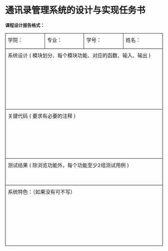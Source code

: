 # 通讯录管理系统的设计与实现任务书
 **课程设计报告格式：**

<table class="MsoTableGrid" border="1" cellspacing="0" cellpadding="0" style="border-collapse:collapse;border:none;mso-border-alt:solid black .5pt;
 mso-border-themecolor:text1;mso-yfti-tbllook:1184;mso-padding-alt:0cm 5.4pt 0cm 5.4pt"><tbody><tr style="mso-yfti-irow:0;mso-yfti-firstrow:yes"><td width="141" valign="top" style="width:106.5pt;border:solid black 1.0pt;
  mso-border-themecolor:text1;mso-border-alt:solid black .5pt;mso-border-themecolor:
  text1;padding:0cm 5.4pt 0cm 5.4pt"><p class="MsoNormal" style="margin-top:6.0pt;mso-para-margin-top:.5gd"><span style="font-size:12.0pt;font-family:宋体;mso-ascii-font-family:&quot;Times New Roman&quot;;
  mso-hansi-font-family:&quot;Times New Roman&quot;">学院：</span><span lang="EN-US" style="font-size:12.0pt"><o:p></o:p></span></p></td><td width="141" valign="top" style="width:106.5pt;border:solid black 1.0pt;
  mso-border-themecolor:text1;border-left:none;mso-border-left-alt:solid black .5pt;
  mso-border-left-themecolor:text1;mso-border-alt:solid black .5pt;mso-border-themecolor:
  text1;padding:0cm 5.4pt 0cm 5.4pt"><p class="MsoNormal" style="margin-top:6.0pt;mso-para-margin-top:.5gd"><span style="font-size:12.0pt;font-family:宋体;mso-ascii-font-family:&quot;Times New Roman&quot;;
  mso-hansi-font-family:&quot;Times New Roman&quot;">专业：</span><span lang="EN-US" style="font-size:12.0pt"><o:p></o:p></span></p></td><td width="141" valign="top" style="width:106.55pt;border:solid black 1.0pt;
  mso-border-themecolor:text1;border-left:none;mso-border-left-alt:solid black .5pt;
  mso-border-left-themecolor:text1;mso-border-alt:solid black .5pt;mso-border-themecolor:
  text1;padding:0cm 5.4pt 0cm 5.4pt"><p class="MsoNormal" style="margin-top:6.0pt;mso-para-margin-top:.5gd"><span style="font-size:12.0pt;font-family:宋体;mso-ascii-font-family:&quot;Times New Roman&quot;;
  mso-hansi-font-family:&quot;Times New Roman&quot;">学号：</span><span lang="EN-US" style="font-size:12.0pt"><o:p></o:p></span></p></td><td width="141" valign="top" style="width:106.55pt;border:solid black 1.0pt;
  mso-border-themecolor:text1;border-left:none;mso-border-left-alt:solid black .5pt;
  mso-border-left-themecolor:text1;mso-border-alt:solid black .5pt;mso-border-themecolor:
  text1;padding:0cm 5.4pt 0cm 5.4pt"><p class="MsoNormal" style="margin-top:6.0pt;mso-para-margin-top:.5gd"><span style="font-size:12.0pt;font-family:宋体;mso-ascii-font-family:&quot;Times New Roman&quot;;
  mso-hansi-font-family:&quot;Times New Roman&quot;">姓名：</span><span lang="EN-US" style="font-size:12.0pt"><o:p></o:p></span></p></td></tr><tr style="mso-yfti-irow:1"><td width="566" colspan="4" valign="top" style="width:426.1pt;border:solid black 1.0pt;
  mso-border-themecolor:text1;border-top:none;mso-border-top-alt:solid black .5pt;
  mso-border-top-themecolor:text1;mso-border-alt:solid black .5pt;mso-border-themecolor:
  text1;padding:0cm 5.4pt 0cm 5.4pt"><p class="MsoNormal" style="margin-top:6.0pt;mso-para-margin-top:.5gd"><span style="font-size:12.0pt;font-family:宋体;mso-ascii-font-family:&quot;Times New Roman&quot;;
  mso-hansi-font-family:&quot;Times New Roman&quot;">系统设计</span><span lang="EN-US" style="font-size:12.0pt"> ( </span><span style="font-size:12.0pt;font-family:
  宋体;mso-ascii-font-family:&quot;Times New Roman&quot;;mso-hansi-font-family:&quot;Times New Roman&quot;">模块划分、每个模块功能、对应的函数、输入、输出</span><span lang="EN-US" style="font-size:12.0pt"> )<o:p></o:p></span></p><p class="MsoNormal" style="margin-top:6.0pt;mso-para-margin-top:.5gd"><span lang="EN-US" style="font-size:12.0pt"><o:p>&nbsp;</o:p></span></p><p class="MsoNormal" style="margin-top:6.0pt;mso-para-margin-top:.5gd"><span lang="EN-US" style="font-size:12.0pt"><o:p>&nbsp;</o:p></span></p><p class="MsoNormal" style="margin-top:6.0pt;mso-para-margin-top:.5gd"><span lang="EN-US" style="font-size:12.0pt"><o:p>&nbsp;</o:p></span></p><p class="MsoNormal" style="margin-top:6.0pt;mso-para-margin-top:.5gd"><span lang="EN-US" style="font-size:12.0pt"><o:p>&nbsp;</o:p></span></p></td></tr><tr style="mso-yfti-irow:2"><td width="566" colspan="4" valign="top" style="width:426.1pt;border:solid black 1.0pt;
  mso-border-themecolor:text1;border-top:none;mso-border-top-alt:solid black .5pt;
  mso-border-top-themecolor:text1;mso-border-alt:solid black .5pt;mso-border-themecolor:
  text1;padding:0cm 5.4pt 0cm 5.4pt"><p class="MsoNormal" style="margin-top:6.0pt;mso-para-margin-top:.5gd"><span style="font-size:12.0pt;font-family:宋体;mso-ascii-font-family:&quot;Times New Roman&quot;;
  mso-hansi-font-family:&quot;Times New Roman&quot;">关键代码</span><span lang="EN-US" style="font-size:12.0pt"> ( </span><span style="font-size:12.0pt;font-family:
  宋体;mso-ascii-font-family:&quot;Times New Roman&quot;;mso-hansi-font-family:&quot;Times New Roman&quot;">要求有必要的注释</span><span lang="EN-US" style="font-size:12.0pt"> )<o:p></o:p></span></p><p class="MsoNormal" style="margin-top:6.0pt;mso-para-margin-top:.5gd"><span lang="EN-US" style="font-size:12.0pt"><o:p>&nbsp;</o:p></span></p><p class="MsoNormal" style="margin-top:6.0pt;mso-para-margin-top:.5gd"><span lang="EN-US" style="font-size:12.0pt"><o:p>&nbsp;</o:p></span></p><p class="MsoNormal" style="margin-top:6.0pt;mso-para-margin-top:.5gd"><span lang="EN-US" style="font-size:12.0pt"><o:p>&nbsp;</o:p></span></p></td></tr><tr style="mso-yfti-irow:3"><td width="566" colspan="4" valign="top" style="width:426.1pt;border:solid black 1.0pt;
  mso-border-themecolor:text1;border-top:none;mso-border-top-alt:solid black .5pt;
  mso-border-top-themecolor:text1;mso-border-alt:solid black .5pt;mso-border-themecolor:
  text1;padding:0cm 5.4pt 0cm 5.4pt"><p class="MsoNormal" style="margin-top:6.0pt;mso-para-margin-top:.5gd"><span style="font-size:12.0pt;font-family:宋体;mso-ascii-font-family:&quot;Times New Roman&quot;;
  mso-hansi-font-family:&quot;Times New Roman&quot;">测试结果</span><span lang="EN-US" style="font-size:12.0pt"> ( </span><span style="font-size:12.0pt;font-family:
  宋体;mso-ascii-font-family:&quot;Times New Roman&quot;;mso-hansi-font-family:&quot;Times New Roman&quot;">除浏览功能外，每个功能至少</span><span lang="EN-US" style="font-size:12.0pt">2</span><span style="font-size:12.0pt;
  font-family:宋体;mso-ascii-font-family:&quot;Times New Roman&quot;;mso-hansi-font-family:
  &quot;Times New Roman&quot;">组测试用例</span><span lang="EN-US" style="font-size:12.0pt"> )<o:p></o:p></span></p><p class="MsoNormal" style="margin-top:6.0pt;mso-para-margin-top:.5gd"><span lang="EN-US" style="font-size:12.0pt"><o:p>&nbsp;</o:p></span></p></td></tr><tr style="mso-yfti-irow:4;mso-yfti-lastrow:yes"><td width="566" colspan="4" valign="top" style="width:426.1pt;border:solid black 1.0pt;
  mso-border-themecolor:text1;border-top:none;mso-border-top-alt:solid black .5pt;
  mso-border-top-themecolor:text1;mso-border-alt:solid black .5pt;mso-border-themecolor:
  text1;padding:0cm 5.4pt 0cm 5.4pt"><p class="MsoNormal" style="margin-top:6.0pt;mso-para-margin-top:.5gd"><span style="font-size:12.0pt;font-family:宋体;mso-ascii-font-family:&quot;Times New Roman&quot;;
  mso-hansi-font-family:&quot;Times New Roman&quot;">系统特色：（如果没有可不写）</span><span lang="EN-US" style="font-size:12.0pt"><o:p></o:p></span></p><p class="MsoNormal" style="margin-top:6.0pt;mso-para-margin-top:.5gd"><span lang="EN-US" style="font-size:12.0pt"><o:p>&nbsp;</o:p></span></p><p class="MsoNormal" style="margin-top:6.0pt;mso-para-margin-top:.5gd"><span lang="EN-US" style="font-size:12.0pt"><o:p>&nbsp;</o:p></span></p><p class="MsoNormal" style="margin-top:6.0pt;mso-para-margin-top:.5gd"><span lang="EN-US" style="font-size:12.0pt"><o:p>&nbsp;</o:p></span></p><p class="MsoNormal" style="margin-top:6.0pt;mso-para-margin-top:.5gd"><span lang="EN-US" style="font-size:12.0pt"><o:p>&nbsp;</o:p></span></p></td></tr></tbody></table>




































